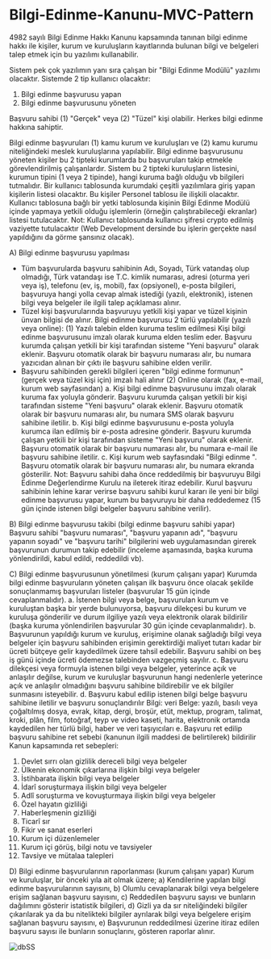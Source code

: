 # Bilgi-Edinme-Kanunu-MVC-Pattern

4982 sayılı Bilgi Edinme Hakkı Kanunu kapsamında tanınan bilgi edinme hakkı ile kişiler, kurum ve kuruluşların kayıtlarında bulunan bilgi ve belgeleri talep etmek için bu yazılımı kullanabilir. 

Sistem pek çok yazılımın yanı sıra çalışan bir "Bilgi Edinme Modülü" yazılımı olacaktır. Sistemde 2 tip kullanıcı olacaktır:
1) Bilgi edinme başvurusu yapan
2) Bilgi edinme başvurusunu yöneten

 

Başvuru sahibi (1) "Gerçek" veya (2) "Tüzel" kişi olabilir. Herkes bilgi edinme hakkına sahiptir.

 

Bilgi edinme başvuruları 
(1) kamu kurum ve kuruluşları ve 
(2) kamu kurumu niteliğindeki meslek kuruluşlarına
yapılabilir. Bilgi edinme başvurusunu yöneten kişiler bu 2 tipteki kurumlarda bu başvuruları takip etmekle görevlendirilmiş çalışanlardır. 
Sistem bu 2 tipteki kuruluşların listesini, kurumun tipini (1 veya 2 tipinde), hangi kuruma bağlı olduğu vb bilgileri tutmalıdır. 
Bir kullanıcı tablosunda kurumdaki çeşitli yazılımlara giriş yapan kişilerin listesi olacaktır. Bu kişiler Personel tablosu ile ilişkili olacaktır.
Kullanıcı tablosuna bağlı bir yetki tablosunda kişinin Bilgi Edinme Modülü içinde yapmaya yetkili olduğu işlemlerin (örneğin çalıştırabileceği ekranlar) listesi tutulacaktır. Not: Kullanıcı tablosunda kullanıcı şifresi crypto edilmiş vaziyette tutulacaktır (Web Development dersinde bu işlerin gerçekte nasıl yapıldığını da görme şansınız olacak).

 

A) Bilgi edinme başvurusu yapılması
* Tüm başvurularda başvuru sahibinin Adı, Soyadı, Türk vatandaş olup olmadığı, Türk vatandaşı ise T.C. kimlik numarası, adresi (oturma yeri veya iş), telefonu (ev, iş, mobil), fax (opsiyonel), e-posta bilgileri, başvuruya hangi yolla cevap almak istediği (yazılı, elektronik), istenen bilgi veya belgeler ile ilgili talep açıklaması alınır.
* Tüzel kişi başvurularında başvuruyu yetkili kişi yapar ve tüzel kişinin ünvan bilgisi de alınır.
Bilgi edinme başvurusu 2 türlü yapılabilir (yazılı veya online): 
(1) Yazılı talebin elden kuruma teslim edilmesi
Kişi bilgi edinme başvurusunu imzalı olarak kuruma elden teslim eder. Başvuru kurumda çalışan yetkili bir kişi tarafından sisteme "Yeni başvuru" olarak eklenir. Başvuru otomatik olarak bir başvuru numarası alır, bu numara yazıcıdan alınan bir çıktı ile başvuru sahibine elden verilir.
* Başvuru sahibinden gerekli bilgileri içeren "bilgi edinme formunun" (gerçek veya tüzel kişi için) imzalı hali alınır 
(2) Online olarak (fax, e-mail, kurum web sayfasından)
a. Kişi bilgi edinme başvurusunu imzalı olarak kuruma fax yoluyla gönderir. Başvuru kurumda çalışan yetkili bir kişi tarafından sisteme "Yeni başvuru" olarak eklenir. Başvuru otomatik olarak bir başvuru numarası alır, bu numara SMS olarak başvuru sahibine iletilir.
b. Kişi bilgi edinme başvurusunu e-posta yoluyla kurumca ilan edilmiş bir e-posta adresine gönderir. Başvuru kurumda çalışan yetkili bir kişi tarafından sisteme "Yeni başvuru" olarak eklenir. Başvuru otomatik olarak bir başvuru numarası alır, bu numara e-mail ile başvuru sahibine iletilir.
c. Kişi kurum web sayfasındaki "Bilgi edinme ". Başvuru otomatik olarak bir başvuru numarası alır, bu numara ekranda gösterilir.
Not: Başvuru sahibi daha önce reddedilmiş bir başvuruyu Bilgi Edinme Değerlendirme Kurulu na ileterek itiraz edebilir. Kurul başvuru sahibinin lehine karar verirse başvuru sahibi kurul kararı ile yeni bir bilgi edinme başvurusu yapar, kurum bu başvuruyu bir daha reddedemez (15 gün içinde istenen bilgi belgeler başvuru sahibine verilir).

 

B) Bilgi edinme başvurusu takibi (bilgi edinme başvuru sahibi yapar)
Başvuru sahibi "başvuru numarası", "başvuru yapanın adı", "başvuru yapanın soyadı" ve "başvuru tarihi" bilgilerini web uygulamasından girerek başvurunun durumun takip edebilir (inceleme aşamasında, başka kuruma yönlendirildi, kabul edildi, reddedildi vb).

 

C) Bilgi edinme başvurusunun yönetilmesi (kurum çalışanı yapar)
Kurumda bilgi edinme başvuruların yöneten çalışan ilk başvuru önce olacak şekilde sonuçlanmamış başvuruları listeler (başvurular 15 gün içinde cevaplanmalıdır).
a. İstenen bilgi veya belge, başvurulan kurum ve kuruluştan başka bir yerde bulunuyorsa, başvuru dilekçesi bu kurum ve kuruluşa gönderilir ve durum ilgiliye yazılı veya elektronik olarak bildirilir (başka kuruma yönlendirilen başvurular 30 gün içinde cevaplanmalıdır).
b. Başvurunun yapıldığı kurum ve kuruluş, erişimine olanak sağladığı bilgi veya belgeler için başvuru sahibinden erişimin gerektirdiği maliyet tutarı kadar bir ücreti bütçeye gelir kaydedilmek üzere tahsil edebilir. Başvuru sahibi on beş iş günü içinde ücreti ödemezse talebinden vazgeçmiş sayılır.
c. Başvuru dilekçesi veya formuyla istenen bilgi veya belgeler, yeterince açık ve anlaşılır değilse, kurum ve kuruluşlar başvurunun hangi nedenlerle yeterince açık ve anlaşılır olmadığını başvuru sahibine bildirebilir ve ek bilgiler sunmasını isteyebilir.
d. Başvuru kabul edilip istenen bilgi belge başvuru sahibine iletilir ve başvuru sonuçlandırılır
Bilgi: veri
Belge: yazılı, basılı veya çoğaltılmış dosya, evrak, kitap, dergi, broşür, etüt, mektup, program, talimat, kroki, plân, film, fotoğraf, teyp ve video kaseti, harita, elektronik ortamda kaydedilen her türlü bilgi, haber ve veri taşıyıcıları 
e. Başvuru ret edilip başvuru sahibine ret sebebi (kanunun ilgili maddesi de belirtilerek) bildirilir
Kanun kapsamında ret sebepleri:
1) Devlet sırrı olan gizlilik dereceli bilgi veya belgeler
2) Ülkenin ekonomik çıkarlarına ilişkin bilgi veya belgeler
3) İstihbarata ilişkin bilgi veya belgeler
4) İdarî soruşturmaya ilişkin bilgi veya belgeler
5) Adlî soruşturma ve kovuşturmaya ilişkin bilgi veya belgeler
6) Özel hayatın gizliliği
7) Haberleşmenin gizliliği
8) Ticarî sır
9) Fikir ve sanat eserleri
10) Kurum içi düzenlemeler
11) Kurum içi görüş, bilgi notu ve tavsiyeler
12) Tavsiye ve mütalaa talepleri

 

D) Bilgi edinme başvurularının raporlanması (kurum çalışanı yapar)
Kurum ve kuruluşlar, bir önceki yıla ait olmak üzere;
a) Kendilerine yapılan bilgi edinme başvurularının sayısını,
b) Olumlu cevaplanarak bilgi veya belgelere erişim sağlanan başvuru sayısını,
c) Reddedilen başvuru sayısı ve bunların dağılımını gösterir istatistik bilgileri,
d) Gizli ya da sır niteliğindeki bilgiler çıkarılarak ya da bu nitelikteki bilgiler ayrılarak bilgi veya belgelere erişim sağlanan başvuru sayısını,
e) Başvurunun reddedilmesi üzerine itiraz edilen başvuru sayısı ile bunların sonuçlarını,
gösteren raporlar alınır.

![dbSS](https://user-images.githubusercontent.com/45897290/135770487-d34d5637-c8bb-4ed6-93fd-fea279ec3f5b.png)

